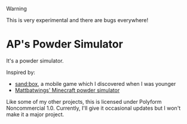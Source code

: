 
> [!WARNING]
> This is very experimental and there are bugs everywhere!

# AP's Powder Simulator

It's a powder simulator.

Inspired by:
* [sand:box](https://play.google.com/store/apps/details?id=smellymoo.sand), a mobile game which I discovered when I was younger
* [Mattbatwings' Minecraft powder simulator](https://www.youtube.com/watch?v=0n1YQ5Gjml4)

Like some of my other projects, this is licensed under Polyform Noncommercial 1.0. Currently, I'll give it occasional updates but I won't make it a major project.
